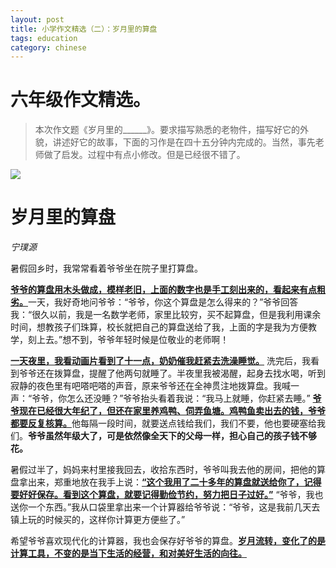 ```yaml
---
layout: post
title: 小学作文精选（二）：岁月里的算盘
tags: education
category: chinese
---
```


# 六年级作文精选。

> 本次作文题《岁月里的______》。要求描写熟悉的老物件，描写好它的外貌，讲述好它的故事，下面的习作是在四十五分钟内完成的。当然，事先老师做了启发。过程中有点小修改。但是已经很不错了。

![](https://crsando.github.io/images/2024-10-27/suanpan.png)
            
# 岁月里的算盘
*宁璞源*

暑假回乡时，我常常看着爷爷坐在院子里打算盘。

<u>**爷爷的算盘用木头做成，模样老旧，上面的数字也是手工刻出来的，看起来有点粗劣。**</u>一天，我好奇地问爷爷：“爷爷，你这个算盘是怎么得来的？”爷爷回答我：“很久以前，我是一名数学老师，家里比较穷，买不起算盘，但是我利用课余时间，想教孩子们珠算，校长就把自己的算盘送给了我，上面的字是我为方便教学，刻上去。”想不到，爷爷年轻时候是位敬业的老师啊！

<u>**一天夜里，我看动画片看到了十一点，奶奶催我赶紧去洗澡睡觉。**</u> 洗完后，我看到爷爷还在拨算盘，提醒了他两句就睡了。半夜里我被渴醒，起身去找水喝，听到寂静的夜色里有吧嗒吧嗒的声音，原来爷爷还在全神贯注地拨算盘。我喊一声：“爷爷，你怎么还没睡？”爷爷抬头看着我说：“我马上就睡，你赶紧去睡。” <u>**爷爷现在已经很大年纪了，但还在家里养鸡鸭、伺弄鱼塘。鸡鸭鱼卖出去的钱，爷爷都要反复核算。**</u>他每隔一段时间，就要送点钱给我们，我们不要，他也要硬塞给我们。**爷爷虽然年级大了，可是依然像全天下的父母一样，担心自己的孩子钱不够花。**

暑假过半了，妈妈来村里接我回去，收拾东西时，爷爷叫我去他的房间，把他的算盘拿出来，郑重地放在我手上说：<u>**“这个我用了二十多年的算盘就送给你了，记得要好好保存。看到这个算盘，就要记得勤俭节约，努力把日子过好。”**</u> “爷爷，我也送你一个东西。”我从口袋里拿出来一个计算器给爷爷说：“爷爷，这是我前几天去镇上玩的时候买的，这样你计算更方便些了。”

希望爷爷喜欢现代化的计算器，我也会保存好爷爷的算盘。<u>**岁月流转，变化了的是计算工具，不变的是当下生活的经营，和对美好生活的向往。**</u>